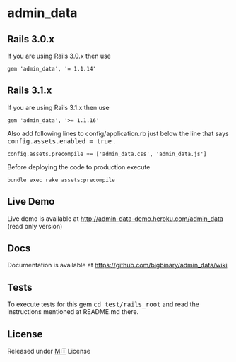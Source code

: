 # admin_data

## Rails 3.0.x

If you are using Rails 3.0.x then use

    gem 'admin_data', '= 1.1.14'

## Rails 3.1.x

If you are using Rails 3.1.x then use

    gem 'admin_data', '>= 1.1.16'

Also add following lines to config/application.rb just below the line that says <tt>config.assets.enabled = true</tt> .

    config.assets.precompile += ['admin_data.css', 'admin_data.js']

Before deploying the code to production execute

    bundle exec rake assets:precompile

## Live Demo

Live demo is available at http://admin-data-demo.heroku.com/admin_data (read only version)

## Docs

Documentation is available at https://github.com/bigbinary/admin_data/wiki

## Tests

To execute tests for this gem <tt>cd test/rails_root</tt> and read the instructions mentioned at README.md there.

## License

Released under [MIT](http://github.com/jquery/jquery/blob/master/MIT-LICENSE.txt) License
